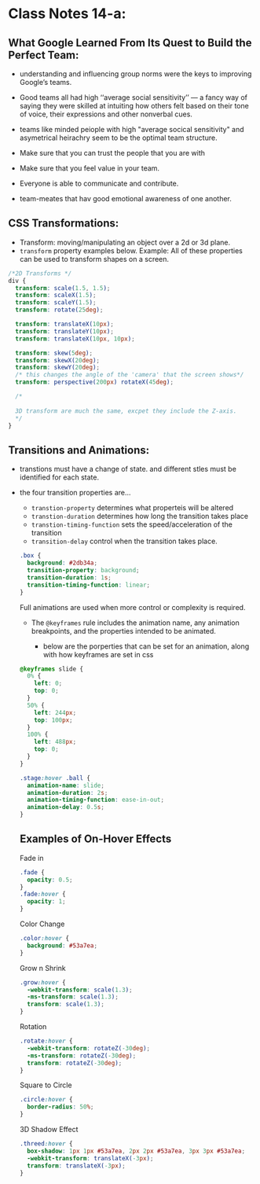 # Class Notes 14-a:

## What Google Learned From Its Quest to Build the Perfect Team:

- understanding and influencing group norms were the keys to improving Google’s teams.

- Good teams all had high ‘‘average social sensitivity’’ — a fancy way of saying they were skilled at intuiting how others felt based on their tone of voice, their expressions and other nonverbal cues.
- teams like minded peiople with high "average socical sensitivity" and asymetrical heirachry seem to be the optimal team structure.

- Make sure that you can trust the people that you are with
- Make sure that you feel value in your team.
- Everyone is able to communicate and contribute. 
- team-meates that hav good emotional awareness of one another. 

## CSS Transformations:

- Transform: moving/manipulating an object over a 2d or 3d plane.
- `transform` property examples below.
  Example:
  All of these properties can be used to transform shapes on a screen.

```css
/*2D Transforms */
div {
  transform: scale(1.5, 1.5);
  transform: scaleX(1.5);
  transform: scaleY(1.5);
  transform: rotate(25deg);

  transform: translateX(10px);
  transform: translateY(10px);
  transform: translateX(10px, 10px);

  transform: skew(5deg);
  transform: skewX(20deg);
  transform: skewY(20deg);
  /* this changes the angle of the 'camera' that the screen shows*/
  transform: perspective(200px) rotateX(45deg);

  /*
  
  3D transform are much the same, excpet they include the Z-axis.
  */
}
```

## Transitions and Animations:

- transtions must have a change of state. and different stles must be identified for each state.

- the four transition properties are...

  - `transtion-property` determines what properteis will be altered
  - `transtion-duration` determines how long the transition takes place
  - `transtion-timing-function` sets the speed/acceleration of the transition
  - `transition-delay` control when the transition takes place.

  ```css
  .box {
    background: #2db34a;
    transition-property: background;
    transition-duration: 1s;
    transition-timing-function: linear;
  }
  ```

  Full animations are used when more control or complexity is required.

  - The `@keyframes` rule includes the animation name, any animation breakpoints, and the properties intended to be animated.

    - below are the porperties that can be set for an animation, along with how keyframes are set in css

  ```css
  @keyframes slide {
    0% {
      left: 0;
      top: 0;
    }
    50% {
      left: 244px;
      top: 100px;
    }
    100% {
      left: 488px;
      top: 0;
    }
  }

  .stage:hover .ball {
    animation-name: slide;
    animation-duration: 2s;
    animation-timing-function: ease-in-out;
    animation-delay: 0.5s;
  }
  ```

  ## Examples of On-Hover Effects

  Fade in

  ```css
  .fade {
    opacity: 0.5;
  }
  .fade:hover {
    opacity: 1;
  }
  ```

  Color Change

  ```css
  .color:hover {
    background: #53a7ea;
  }
  ```

  Grow n Shrink

  ```css
  .grow:hover {
    -webkit-transform: scale(1.3);
    -ms-transform: scale(1.3);
    transform: scale(1.3);
  }
  ```

  Rotation

  ```css
  .rotate:hover {
    -webkit-transform: rotateZ(-30deg);
    -ms-transform: rotateZ(-30deg);
    transform: rotateZ(-30deg);
  }
  ```

  Square to Circle

  ```css
  .circle:hover {
    border-radius: 50%;
  }
  ```

  3D Shadow Effect

  ```css
  .threed:hover {
    box-shadow: 1px 1px #53a7ea, 2px 2px #53a7ea, 3px 3px #53a7ea;
    -webkit-transform: translateX(-3px);
    transform: translateX(-3px);
  }
  ```
